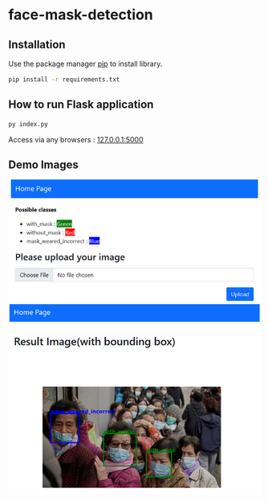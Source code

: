 # face-mask-detection
 
## Installation
Use the package manager [pip](https://pip.pypa.io/en/stable/) to install library.

```bash
pip install -r requirements.txt
```

## How to run Flask application
```bash
py index.py
```

Access via any browsers : [127.0.0.1:5000](127.0.0.1:5000)

## Demo Images
![demo1](demo1.png)
![demo2](demo2.png)